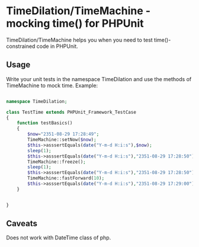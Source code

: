TimeDilation/TimeMachine - mocking time() for PHPUnit
=====================================================

TimeDilation/TimeMachine helps you when you need to test time()-constrained code in PHPUnit.


Usage
-----
Write your unit tests in the namespace TimeDilation and use the methods of TimeMachine to mock time.
Example:
```php

namespace TimeDilation;

class TestTime extends PHPUnit_Framework_TestCase
{
	function testBasics()
	{
		$now="2351-08-29 17:28:49";
		TimeMachine::setNow($now);
		$this->asssertEquals(date("Y-m-d H:i:s"),$now);
		sleep(1);
		$this->asssertEquals(date("Y-m-d H:i:s"),"2351-08-29 17:28:50");
		TimeMachine::freeze();
		sleep(1);
		$this->asssertEquals(date("Y-m-d H:i:s"),"2351-08-29 17:28:50");
		TimeMachine::fastForward(10);
		$this->asssertEquals(date("Y-m-d H:i:s"),"2351-08-29 17:29:00");
	}


}


```



Caveats
-------
Does not work with DateTime class of php.